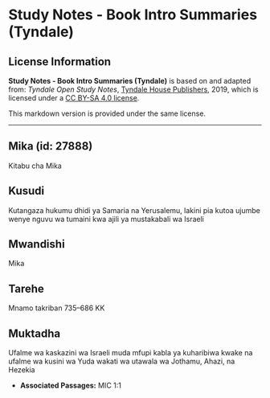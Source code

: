 # Study Notes - Book Intro Summaries (Tyndale)

## License Information

**Study Notes - Book Intro Summaries (Tyndale)** is based on and adapted from: _Tyndale Open Study Notes_, [Tyndale House Publishers](https://tyndaleopenresources.com/), 2019, which is licensed under a [CC BY-SA 4.0 license](https://creativecommons.org/licenses/by-sa/4.0/legalcode.en).

This markdown version is provided under the same license.



--------------------------------

## Mika (id: 27888)

Kitabu cha Mika

Kusudi
------

Kutangaza hukumu dhidi ya Samaria na Yerusalemu, lakini pia kutoa ujumbe wenye nguvu wa tumaini kwa ajili ya mustakabali wa Israeli

Mwandishi
---------

Mika

Tarehe
------

Mnamo takriban 735–686 KK

Muktadha
--------

Ufalme wa kaskazini wa Israeli muda mfupi kabla ya kuharibiwa kwake na ufalme wa kusini wa Yuda wakati wa utawala wa Jothamu, Ahazi, na Hezekia

* **Associated Passages:** MIC 1:1

